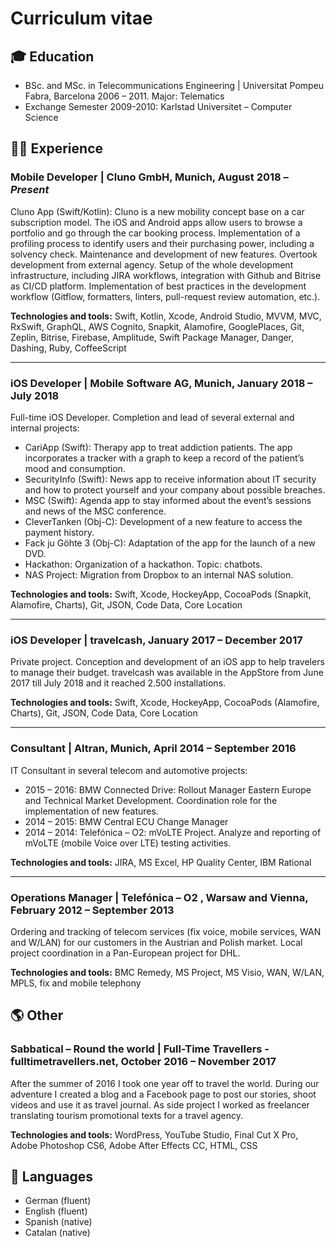 # Curriculum vitae

## 🎓 Education
- BSc. and MSc. in Telecommunications Engineering | Universitat Pompeu Fabra, Barcelona
2006 – 2011.
Major: Telematics
- Exchange Semester 2009-2010: Karlstad Universitet – Computer Science

## 👨‍💻 Experience
### Mobile Developer | Cluno GmbH, Munich, August 2018 – *Present*
Cluno App (Swift/Kotlin): Cluno is a new mobility concept base on a car subscription model. The iOS and Android apps allow users to browse a portfolio and go through the car booking process. Implementation of a profiling process to identify users and their purchasing power, including a solvency check. Maintenance and development of new features. Overtook development from external agency. Setup of the whole development infrastructure, including JIRA workflows, integration with Github and Bitrise as CI/CD platform. Implementation of best practices in the development workflow (Gitflow, formatters, linters, pull-request review automation, etc.).

**Technologies and tools:** Swift, Kotlin, Xcode, Android Studio, MVVM, MVC, RxSwift, GraphQL, AWS Cognito, Snapkit, Alamofire, GooglePlaces, Git, Zeplin, Bitrise, Firebase, Amplitude, Swift Package Manager, Danger, Dashing, Ruby, CoffeeScript

***

### iOS Developer | Mobile Software AG, Munich, January 2018 – July 2018
Full-time iOS Developer. Completion and lead of several external and internal projects:

- CariApp (Swift): Therapy app to treat addiction patients. The app incorporates a tracker with a graph to keep a record of the patient’s mood and consumption.
- SecurityInfo (Swift): News app to receive information about IT security and how to protect yourself and your company about possible breaches.
- MSC (Swift): Agenda app to stay informed about the event’s sessions and news of the MSC conference.
- CleverTanken (Obj-C): Development of a new feature to access the payment history.
- Fack ju Göhte 3 (Obj-C): Adaptation of the app for the launch of a new DVD.
- Hackathon: Organization of a hackathon. Topic: chatbots.
- NAS Project: Migration from Dropbox to an internal NAS solution.

**Technologies and tools:**  Swift, Xcode, HockeyApp, CocoaPods (Snapkit, Alamofire, Charts), Git, JSON, Code Data, Core Location

***

### iOS Developer | travelcash, January 2017 – December 2017

Private project. Conception and development of an iOS app to help travelers to manage their budget. travelcash was available in the AppStore from June 2017 till July 2018 and it reached 2.500 installations.

**Technologies and tools:**  Swift, Xcode, HockeyApp, CocoaPods (Alamofire, Charts), Git, JSON, Code Data, Core Location

***

### Consultant | Altran, Munich, April 2014 – September 2016

IT Consultant in several telecom and automotive projects:

- 2015 – 2016: BMW Connected Drive: Rollout Manager Eastern Europe and Technical Market Development. Coordination role for the implementation of new features.
- 2014 – 2015: BMW Central ECU Change Manager
- 2014 – 2014: Telefónica – O2: mVoLTE Project. Analyze and reporting of mVoLTE (mobile
Voice over LTE) testing activities.

**Technologies and tools:**  JIRA, MS Excel, HP Quality Center, IBM Rational

***

### Operations Manager | Telefónica – O2 , Warsaw and Vienna, February 2012 – September 2013

Ordering and tracking of telecom services (fix voice, mobile services, WAN and W/LAN) for our customers in the Austrian and Polish market. Local project coordination in a Pan-European project for DHL.

**Technologies and tools:**  BMC Remedy, MS Project, MS Visio, WAN, W/LAN, MPLS, fix and mobile telephony

## 🌎 Other
### Sabbatical – Round the world | Full-Time Travellers - fulltimetravellers.net, October 2016 – November 2017

After the summer of 2016 I took one year off to travel the world. During our adventure I created a blog and a Facebook page to post our stories, shoot videos and use it as travel journal.
As side project I worked as freelancer translating tourism promotional texts for a travel agency.

**Technologies and tools:**  WordPress, YouTube Studio, Final Cut X Pro, Adobe Photoshop CS6, Adobe After Effects CC, HTML, CSS

## 📢 Languages

- German (fluent)
- English (fluent)
- Spanish (native)
- Catalan (native)
